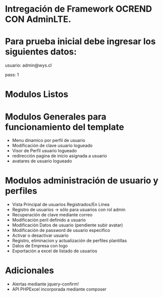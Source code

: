 # Intregación de Framework OCREND CON AdminLTE.

# Para prueba inicial debe ingresar los siguientes datos:

<p> usuario: admin@wys.cl </p>
<p> pass: 1 </p>

# Modulos Listos

# Modulos Generales para funcionamiento del template
* Menu dinamico por perfil de usuario
* Modificación de clave usuario logueado
* Visor de Perfil usuario logueado
* redirección pagina de inicio asignada a usuario
* avatares de usuario logueado


# Modulos administración de usuario y perfiles
* Vista Principal de usuarios Registrados/En Linea
* Registro de usuarios -> sólo para usuarios con rol admin
* Recuperación de clave mediante correo
* Modificación peril definido a usuario
* Modificación Datos de usuario (pendiente subir avatar)
* Modificación de password de usuario especifico
* Activar o desactivar usuario
* Registro, eliminacion y actualización de perfiles plantillas
* Datos de Empresa con logo
* Exportación a excel de listado de usuarios


# Adicionales
* Alertas mediante jquery-confirm!
* API PHPExcel incorporada mediante composer
